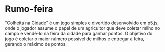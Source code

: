 # Rumo-feira
"Colheita na Cidade" é um jogo simples e divertido desenvolvido em p5.js, onde o jogador assume o papel de um agricultor que deve coletar milho no campo e vendê-lo na feira da cidade para ganhar pontos. O objetivo do jogo é coletar o maior número possível de milhos e entregar à feira, gerando o máximo de pontos.
